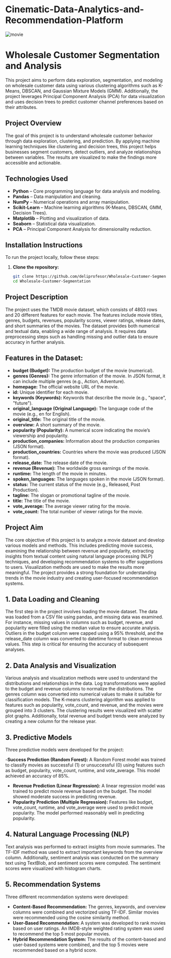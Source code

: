 # Cinematic-Data-Analytics-and-Recommendation-Platform

![movie](https://github.com/user-attachments/assets/78507f89-5b83-4d01-b937-c1f76344046d)

# Wholesale Customer Segmentation and Analysis

This project aims to perform data exploration, segmentation, and modeling on wholesale customer data using various clustering algorithms such as K-Means, DBSCAN, and Gaussian Mixture Models (GMM). Additionally, the project leverages Principal Component Analysis (PCA) for data visualization and uses decision trees to predict customer channel preferences based on their attributes.

## Project Overview

The goal of this project is to understand wholesale customer behavior through data exploration, clustering, and prediction. By applying machine learning techniques like clustering and decision trees, this project helps businesses segment customers, detect outliers, and analyze relationships between variables. The results are visualized to make the findings more accessible and actionable.

## Technologies Used

- **Python** – Core programming language for data analysis and modeling.
- **Pandas** – Data manipulation and cleaning.
- **NumPy** – Numerical operations and array manipulation.
- **Scikit-Learn** – Machine learning algorithms (K-Means, DBSCAN, GMM, Decision Trees).
- **Matplotlib** – Plotting and visualization of data.
- **Seaborn** – Statistical data visualization.
- **PCA** – Principal Component Analysis for dimensionality reduction.

## Installation Instructions

To run the project locally, follow these steps:

1. **Clone the repository:**

   ```bash
   git clone https://github.com/deliprofesor/Wholesale-Customer-Segmentation.git
   cd Wholesale-Customer-Segmentation
   
## Project Description

The project uses the TMDB movie dataset, which consists of 4803 rows and 20 different features for each movie. The features include movie titles, genres, budgets, revenues, popularity scores, viewer ratings, release dates, and short summaries of the movies. The dataset provides both numerical and textual data, enabling a wide range of analysis. It requires data preprocessing steps such as handling missing and outlier data to ensure accuracy in further analysis.

## Features in the Dataset:

- **budget (Budget):** The production budget of the movie (numerical).
- **genres (Genres):** The genre information of the movie. In JSON format, it can include multiple genres (e.g., Action, Adventure).
- **homepage:** The official website URL of the movie.
- **id:** Unique identifier for each movie.
- **keywords (Keywords):** Keywords that describe the movie (e.g., "space", "future").
- **original_language (Original Language):** The language code of the movie (e.g., en for English).
- **original_title:** The original title of the movie.
- **overview:** A short summary of the movie.
- **popularity (Popularity):** A numerical score indicating the movie’s viewership and popularity.
- **production_companies:** Information about the production companies (JSON format).
- **production_countries:** Countries where the movie was produced (JSON format).
- **release_date:** The release date of the movie.
- **revenue (Revenue):** The worldwide gross earnings of the movie.
- **runtime:** The length of the movie in minutes.
- **spoken_languages:** The languages spoken in the movie (JSON format).
- **status:** The current status of the movie (e.g., Released, Post Production).
- **tagline:** The slogan or promotional tagline of the movie.
- **title:** The title of the movie.
- **vote_average:** The average viewer rating for the movie.
- **vote_count:** The total number of viewer ratings for the movie.
  
## Project Aim

The core objective of this project is to analyze a movie dataset and develop various models and methods. This includes predicting movie success, examining the relationship between revenue and popularity, extracting insights from textual content using natural language processing (NLP) techniques, and developing recommendation systems to offer suggestions to users. Visualization methods are used to make the results more meaningful. The project provides a strong foundation for understanding trends in the movie industry and creating user-focused recommendation systems.

## 1. Data Loading and Cleaning
The first step in the project involves loading the movie dataset. The data was loaded from a CSV file using pandas, and missing data was examined. For instance, missing values in columns such as budget, revenue, and popularity were filled using the median value to ensure accurate analysis. Outliers in the budget column were capped using a 95% threshold, and the release_date column was converted to datetime format to clean erroneous values. This step is critical for ensuring the accuracy of subsequent analyses.

## 2. Data Analysis and Visualization

Various analysis and visualization methods were used to understand the distributions and relationships in the data. Log transformations were applied to the budget and revenue columns to normalize the distributions. The genres column was converted into numerical values to make it suitable for classification models. The K-means clustering algorithm was applied to features such as popularity, vote_count, and revenue, and the movies were grouped into 3 clusters. The clustering results were visualized with scatter plot graphs. Additionally, total revenue and budget trends were analyzed by creating a new column for the release year.

## 3. Predictive Models
Three predictive models were developed for the project:

-**Success Prediction (Random Forest):** A Random Forest model was trained to classify movies as successful (1) or unsuccessful (0) using features such as budget, popularity, vote_count, runtime, and vote_average. This model achieved an accuracy of 85%.
- **Revenue Prediction (Linear Regression):** A linear regression model was trained to predict movie revenue based on the budget. The model showed moderate success in predicting revenue.
- **Popularity Prediction (Multiple Regression):** Features like budget, vote_count, runtime, and vote_average were used to predict movie popularity. The model performed reasonably well in predicting popularity.
  
## 4. Natural Language Processing (NLP)

Text analysis was performed to extract insights from movie summaries. The TF-IDF method was used to extract important keywords from the overview column. Additionally, sentiment analysis was conducted on the summary text using TextBlob, and sentiment scores were computed. The sentiment scores were visualized with histogram charts.

## 5. Recommendation Systems
Three different recommendation systems were developed:

- **Content-Based Recommendation:** The genres, keywords, and overview columns were combined and vectorized using TF-IDF. Similar movies were recommended using the cosine similarity method.
- **User-Based Recommendation:** A system was developed to rank movies based on user ratings. An IMDB-style weighted rating system was used to recommend the top 5 most popular movies.
- **Hybrid Recommendation System:** The results of the content-based and user-based systems were combined, and the top 5 movies were recommended based on a hybrid score.
